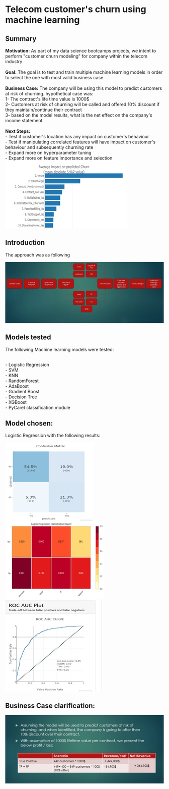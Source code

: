 # Telecom customer's churn using machine learning


## Summary

**Motivation:** As part of my data science bootcamps projects, we intent to perform "customer churn modeling" for company within the telecom industry
<br />
<br />**Goal:** The goal is to test and train multiple machine learning models in order to select the one with most valid business case
<br />
<br />**Business Case:** The company will be using this model to predict customers at risk of churning. hypothetical case was:
<br />1- The contract's life time value is 1000$
<br />2- Customers at risk of churning will be called and offered 10% discount if they maintain/continue their contract
<br />3- based on the model results, what is the net effect on the company's income statement
<br />
<br />**Next Steps:** 
<br />- Test if customer's location has any impact on customer's behaviour
<br />- Test if manipulating correlated features will have impact on customer's behaviour and subsequently churning rate
<br />- Expand more on hyperparameter tuning
<br />- Expand more on feature importance and selection
![img!](feature_importance.JPG)


## Introduction
The approach was as following

![img!](approach.JPG)



## Models tested
The following Machine learning models were tested:

<br />- Logistic Regression
<br />- SVM
<br />- KNN
<br />- RandomForest
<br />- AdaBoost
<br />- Gradient Boost
<br />- Decision Tree
<br />- XGBoost
<br />- PyCaret classification module



## Model chosen:

Logistic Regression with the following results:

![img!](confusion_matrix.JPG)
![img!](classification_report.JPG)
![img!](roc_curve.JPG)



## Business Case clarification:
![img!](business_case.JPG)


